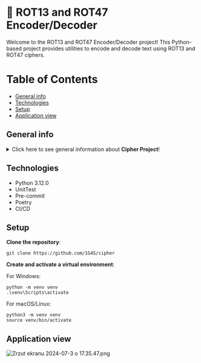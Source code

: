 # 🔐 ROT13 and ROT47 Encoder/Decoder

Welcome to the ROT13 and ROT47 Encoder/Decoder project! This Python-based project provides utilities to encode and
decode text using ROT13 and ROT47 ciphers.

# Table of Contents

* [General info](#general-info)
* [Technologies](#technologies)
* [Setup](#setup)
* [Application view](#application-view)

## General info

<details>
<summary>Click here to see general information about <b>Cipher Project</b>!</summary>
<b>Cipher project</b> provides two simple ciphers:
<ul>
<li> <b>ROT13</b>: A Caesar cipher that shifts each letter by 13 places.</li>
<li> <b>ROT47</b>: More complex cipher that shifts ASCII characters by 47 places.</li>
</ul>
Both ciphers provides features like encrypt and decrypt.
Moreover, this app provides displaying data, reading from file, saving to file and deleting data.
</details>

## Technologies
* Python 3.12.0
* UnitTest
* Pre-commit
* Poetry
* CI/CD

## Setup
**Clone the repository**:
```commandline
git clone https://github.com/1G4S/cipher
```

**Create and activate a virtual environment**:

For Windows:

```commandline
python -m venv venv
.\venv\Scripts\activate
```

For macOS/Linux:

```commandline
python3 -m venv venv
source venv/bin/activate
```

[//]: # (**Run the project**:)

[//]: # ()
[//]: # (For example, if you have a `run.py` file, run it with:)

[//]: # (```commandline)

[//]: # (python src/run.py)

[//]: # (```)

## Application view

![Zrzut ekranu 2024-07-3 o 17.35.47.png](..%2F..%2FDesktop%2FZrzut%20ekranu%202024-07-3%20o%2017.35.47.png)